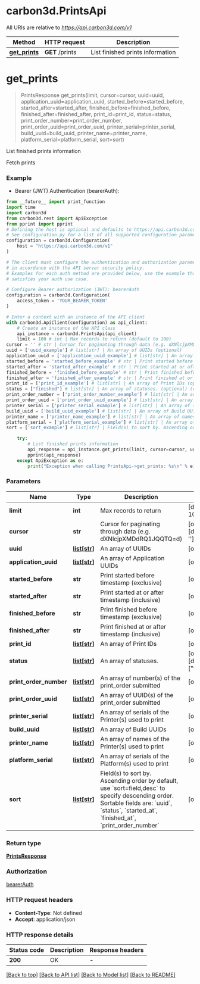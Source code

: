 # carbon3d.PrintsApi

All URIs are relative to *https://api.carbon3d.com/v1*

Method | HTTP request | Description
------------- | ------------- | -------------
[**get_prints**](PrintsApi.md#get_prints) | **GET** /prints | List finished prints information


# **get_prints**
> PrintsResponse get_prints(limit, cursor=cursor, uuid=uuid, application_uuid=application_uuid, started_before=started_before, started_after=started_after, finished_before=finished_before, finished_after=finished_after, print_id=print_id, status=status, print_order_number=print_order_number, print_order_uuid=print_order_uuid, printer_serial=printer_serial, build_uuid=build_uuid, printer_name=printer_name, platform_serial=platform_serial, sort=sort)

List finished prints information

Fetch prints

### Example

* Bearer (JWT) Authentication (bearerAuth):
```python
from __future__ import print_function
import time
import carbon3d
from carbon3d.rest import ApiException
from pprint import pprint
# Defining the host is optional and defaults to https://api.carbon3d.com/v1
# See configuration.py for a list of all supported configuration parameters.
configuration = carbon3d.Configuration(
    host = "https://api.carbon3d.com/v1"
)

# The client must configure the authentication and authorization parameters
# in accordance with the API server security policy.
# Examples for each auth method are provided below, use the example that
# satisfies your auth use case.

# Configure Bearer authorization (JWT): bearerAuth
configuration = carbon3d.Configuration(
    access_token = 'YOUR_BEARER_TOKEN'
)

# Enter a context with an instance of the API client
with carbon3d.ApiClient(configuration) as api_client:
    # Create an instance of the API class
    api_instance = carbon3d.PrintsApi(api_client)
    limit = 100 # int | Max records to return (default to 100)
cursor = '' # str | Cursor for paginating through data (e.g. dXNlcjpXMDdRQ1JQQTQ=d) (optional) (default to '')
uuid = ['uuid_example'] # list[str] | An array of UUIDs (optional)
application_uuid = ['application_uuid_example'] # list[str] | An array of Application UUIDs (optional)
started_before = 'started_before_example' # str | Print started before timestamp (exclusive) (optional)
started_after = 'started_after_example' # str | Print started at or after timestamp (inclusive) (optional)
finished_before = 'finished_before_example' # str | Print finished before timestamp (exclusive) (optional)
finished_after = 'finished_after_example' # str | Print finished at or after timestamp (inclusive) (optional)
print_id = ['print_id_example'] # list[str] | An array of Print IDs (optional)
status = ["finished"] # list[str] | An array of statuses. (optional) (default to ["finished"])
print_order_number = ['print_order_number_example'] # list[str] | An array of number(s) of the print_order submitted (optional)
print_order_uuid = ['print_order_uuid_example'] # list[str] | An array of UUID(s) of the print_order submitted (optional)
printer_serial = ['printer_serial_example'] # list[str] | An array of serials of the Printer(s) used to print (optional)
build_uuid = ['build_uuid_example'] # list[str] | An array of Build UUIDs (optional)
printer_name = ['printer_name_example'] # list[str] | An array of names of the Printer(s) used to print (optional)
platform_serial = ['platform_serial_example'] # list[str] | An array of serials of the Platform(s) used to print (optional)
sort = ['sort_example'] # list[str] | Field(s) to sort by. Ascending order by default, use `sort=field,desc` to specify descending order. Sortable fields are: `uuid`, `status`, `started_at`, `finished_at`, `print_order_number` (optional)

    try:
        # List finished prints information
        api_response = api_instance.get_prints(limit, cursor=cursor, uuid=uuid, application_uuid=application_uuid, started_before=started_before, started_after=started_after, finished_before=finished_before, finished_after=finished_after, print_id=print_id, status=status, print_order_number=print_order_number, print_order_uuid=print_order_uuid, printer_serial=printer_serial, build_uuid=build_uuid, printer_name=printer_name, platform_serial=platform_serial, sort=sort)
        pprint(api_response)
    except ApiException as e:
        print("Exception when calling PrintsApi->get_prints: %s\n" % e)
```

### Parameters

Name | Type | Description  | Notes
------------- | ------------- | ------------- | -------------
 **limit** | **int**| Max records to return | [default to 100]
 **cursor** | **str**| Cursor for paginating through data (e.g. dXNlcjpXMDdRQ1JQQTQ&#x3D;d) | [optional] [default to &#39;&#39;]
 **uuid** | [**list[str]**](str.md)| An array of UUIDs | [optional] 
 **application_uuid** | [**list[str]**](str.md)| An array of Application UUIDs | [optional] 
 **started_before** | **str**| Print started before timestamp (exclusive) | [optional] 
 **started_after** | **str**| Print started at or after timestamp (inclusive) | [optional] 
 **finished_before** | **str**| Print finished before timestamp (exclusive) | [optional] 
 **finished_after** | **str**| Print finished at or after timestamp (inclusive) | [optional] 
 **print_id** | [**list[str]**](str.md)| An array of Print IDs | [optional] 
 **status** | [**list[str]**](str.md)| An array of statuses. | [optional] [default to [&quot;finished&quot;]]
 **print_order_number** | [**list[str]**](str.md)| An array of number(s) of the print_order submitted | [optional] 
 **print_order_uuid** | [**list[str]**](str.md)| An array of UUID(s) of the print_order submitted | [optional] 
 **printer_serial** | [**list[str]**](str.md)| An array of serials of the Printer(s) used to print | [optional] 
 **build_uuid** | [**list[str]**](str.md)| An array of Build UUIDs | [optional] 
 **printer_name** | [**list[str]**](str.md)| An array of names of the Printer(s) used to print | [optional] 
 **platform_serial** | [**list[str]**](str.md)| An array of serials of the Platform(s) used to print | [optional] 
 **sort** | [**list[str]**](str.md)| Field(s) to sort by. Ascending order by default, use &#x60;sort&#x3D;field,desc&#x60; to specify descending order. Sortable fields are: &#x60;uuid&#x60;, &#x60;status&#x60;, &#x60;started_at&#x60;, &#x60;finished_at&#x60;, &#x60;print_order_number&#x60; | [optional] 

### Return type

[**PrintsResponse**](PrintsResponse.md)

### Authorization

[bearerAuth](../README.md#bearerAuth)

### HTTP request headers

 - **Content-Type**: Not defined
 - **Accept**: application/json

### HTTP response details
| Status code | Description | Response headers |
|-------------|-------------|------------------|
**200** | OK |  -  |

[[Back to top]](#) [[Back to API list]](../README.md#documentation-for-api-endpoints) [[Back to Model list]](../README.md#documentation-for-models) [[Back to README]](../README.md)

